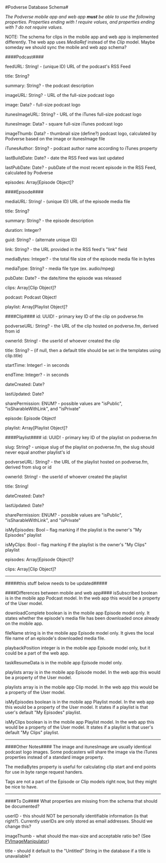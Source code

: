 #Podverse Database Schema#

_The Podverse mobile app and web app **must** be able to use the following properties. Properties ending with ! require values, and properties ending with ? do not require values._

NOTE: The schema for clips in the mobile app and web app is implemented differently. The web app uses _MediaRef_ instead of the _Clip_ model. Maybe someday we should sync the mobile and web app schema?

####Podcast####

feedURL: String! - (unique ID) URL of the podcast's RSS Feed

title: String?

summary: String? - the podcast description

imageURL: String? -  URL of the full-size podcast logo

image: Data? - full-size podcast logo

itunesImageURL: String? - URL of the iTunes full-size podcast logo

itunesImage: Data? - square full-size iTunes podcast logo

imageThumb: Data? - thumbnail size (define?) podcast logo, calculated by Podverse based on the image or itunesImage file

iTunesAuthor: String? - podcast author name according to iTunes property

lastBuildDate: Date? - date the RSS Feed was last updated

lastPubDate: Date? - pubDate of the most recent episode in the RSS Feed, calculated by Podverse

episodes: Array[Episode Object]?

####Episode####

mediaURL: String! - (unique ID) URL of the episode media file

title: String?

summary: String? - the episode description

duration: Integer?

guid: String? - (alternate unique ID)

link: String? - the URL provided in the RSS feed's "link" field

mediaBytes: Integer? - the total file size of the episode media file in bytes

mediaType: String? - media file type (ex. audio/mpeg)

pubDate: Date? - the date/time the episode was released

clips: Array[Clip Object]?

podcast: Podcast Object!

playlist: Array[Playlist Object]?

####Clip####
id: UUID! - primary key ID of the clip on podverse.fm

podverseURL: String? - the URL of the clip hosted on podverse.fm, derived from id

ownerId: String! - the userId of whoever created the clip

title: String? – (if null, then a default title should be set in the templates using clip.title)

startTime: Integer! - in seconds

endTime: Integer? - in seconds

dateCreated: Date?

lastUpdated: Date?

sharePermission: ENUM? - possible values are "isPublic", "isSharableWithLink", and "isPrivate"

episode: Episode Object!

playlist: Array[Playlist Object]?

####Playlist####
id: UUID! - primary key ID of the playlist on podverse.fm

slug: String? - unique slug of the playlist on podverse.fm, the slug should never equal another playlist's id

podverseURL: String? - the URL of the playlist hosted on podverse.fm, derived from slug or id

ownerId: String! - the userId of whoever created the playlist

title: String!

dateCreated: Date?

lastUpdated: Date?

sharePermission: ENUM? - possible values are "isPublic", "isSharableWithLink", and "isPrivate"

isMyEpisodes: Bool – flag marking if the playlist is the owner's "My Episodes" playlist

isMyClips: Bool – flag marking if the playlist is the owner's "My Clips" playlist

episodes: Array[Episode Object]?

clips: Array[Clip Object]?

---

#####this stuff below needs to be updated#####

####Differences between mobile and web app####
isSubscribed boolean is in the mobile app Podcast model. In the web app this would be a property of the User model.

downloadComplete boolean is in the mobile app Episode model only. It states whether the episode's media file has been downloaded once already on the mobile app.

fileName string is in the mobile app Episode model only. It gives the local file name of an episode's downloaded media file.

playbackPosition integer is in the mobile app Episode model only, but it could be a part of the web app.

taskResumeData is in the mobile app Episode model only.

playlists array is in the mobile app Episode model. In the web app this would be a property of the User model.

playlists array is in the mobile app Clip model. In the web app this would be a property of the User model.

isMyEpisodes boolean is in the mobile app Playlist model. In the web app this would be a property of the User model. It states if a playlist is that user's default "My Episodes" playlist.

isMyClips boolean is in the mobile app Playlist model. In the web app this would be a property of the User model. It states if a playlist is that user's default "My Clips" playlist.

---

####Other Notes####
The image and itunesImage are usually identical podcast logo images. Some podcasters will share the image via the iTunes properties instead of a standard image property.

The mediaBytes property is useful for calculating clip start and end points for use in byte range request handers.

Tags are not a part of the Episode or Clip models right now, but they might be nice to have.

---

####To Do####
What properties are missing from the schema that should be documented?

userID - this should NOT be personally identifiable information (is that right?). Currently userIDs are only stored as email addresses. Should we change this?

imageThumb - what should the max-size and acceptable ratio be? (See [PVImageManipulator](https://github.com/podverse/podverse/blob/master/podverse/PVImageManipulator.swift#L11))

title - should it default to the "Untitled" String in the database if a title is unavailable?
